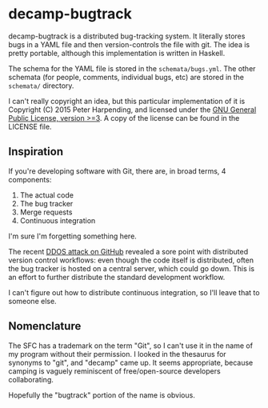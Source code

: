 # decamp-bugtrack

decamp-bugtrack is a distributed bug-tracking system. It literally stores bugs
in a YAML file and then version-controls the file with git. The idea is pretty
portable, although this implementation is written in Haskell.

The schema for the YAML file is stored in the `schemata/bugs.yml`. The other
schemata (for people, comments, individual bugs, etc) are stored in the
`schemata/` directory.

I can't really copyright an idea, but this particular implementation of it is
Copyright (C) 2015 Peter Harpending, and licensed under the
[GNU General Public License, version >=3](https://gnu.org/licenses/gpl). A copy
of the license can be found in the LICENSE file.

## Inspiration

If you're developing software with Git, there are, in broad terms, 4 components:

1. The actual code
2. The bug tracker
3. Merge requests
4. Continuous integration

I'm sure I'm forgetting something here.

The recent
[DDOS attack on GitHub](https://github.com/blog/1981-large-scale-ddos-attack-on-github-com)
revealed a sore point with distributed version control workflows: even though
the code itself is distributed, often the bug tracker is hosted on a central
server, which could go down. This is an effort to further distribute the
standard development workflow.

I can't figure out how to distribute continuous integration, so I'll leave that
to someone else.

## Nomenclature

The SFC has a trademark on the term "Git", so I can't use it in the name of my
program without their permission. I looked in the thesaurus for synonyms to
"git", and "decamp" came up. It seems appropriate, because camping is vaguely
reminiscent of free/open-source developers collaborating.

Hopefully the "bugtrack" portion of the name is obvious.
